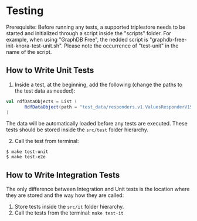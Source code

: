 <!---
Copyright © 2015-2021 the contributors (see Contributors.md).

This file is part of Knora.

Knora is free software: you can redistribute it and/or modify
it under the terms of the GNU Affero General Public License as published
by the Free Software Foundation, either version 3 of the License, or
(at your option) any later version.

Knora is distributed in the hope that it will be useful,
but WITHOUT ANY WARRANTY; without even the implied warranty of
MERCHANTABILITY or FITNESS FOR A PARTICULAR PURPOSE.  See the
GNU Affero General Public License for more details.

You should have received a copy of the GNU Affero General Public
License along with Knora.  If not, see <http://www.gnu.org/licenses/>.
-->

# Testing

Prerequisite: Before running any tests, a supported triplestore needs to
be started and initialized through a script inside the "scripts" folder.
For example, when using "GraphDB Free", the nedded script is
"graphdb-free-init-knora-test-unit.sh". Please note the occurrence of
"test-unit" in the name of the script.

## How to Write Unit Tests

1)  Inside a test, at the beginning, add the following (change the paths
    to the test data as needed):

```scala
val rdfDataObjects = List (
       RdfDataObject(path = "test_data/responders.v1.ValuesResponderV1Spec/incunabula-data.ttl", name = "http://www.knora.org/data/incunabula")
)
```
The data will be automatically loaded before any tests are executed. These tests should be stored inside
the `src/test` folder hierarchy.

2)  Call the test from terminal:

```
$ make test-unit
$ make test-e2e
```

## How to Write Integration Tests

The only difference between Integration and Unit tests is the location
where they are stored and the way how they are called:

1)  Store tests inside the `src/it` folder hierarchy.
2)  Call the tests from the terminal: `make test-it`